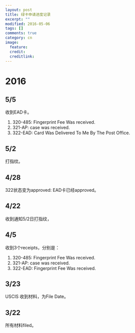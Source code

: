 ```yaml
---
layout: post
title: 绿卡申请进度记录
excerpt: ""
modified: 2016-05-06
tags: []
comments: true
category: cn
image:
  feature: 
  credit: 
  creditlink: 
---
```


# 2016

## 5/5

收到EAD卡。

1. 320-485: Fingerprint Fee Was received.
2. 321-AP: case was received.
3. 322-EAD: Card Was Delivered To Me By The Post Office.

## 5/2

打指纹。

## 4/28

322状态变为approved: EAD卡已经approved。

## 4/22 

收到通知5/2日打指纹，

## 4/5

收到3个receipts，分别是：

1. 320-485: Fingerprint Fee Was received.
2. 321-AP: case was received.
3. 322-EAD: Fingerprint Fee Was received.

## 3/23

USCIS 收到材料，为File Date。

## 3/22

所有材料filed。


